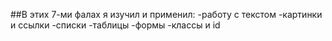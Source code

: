 ##В этих 7-ми фалах я изучил и применил:
-работу с текстом
-картинки и ссылки
-списки
-таблицы
-формы
-классы и id
